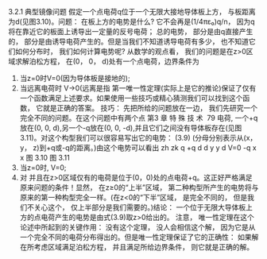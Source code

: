 3.2.1 典型镜像问题
假定一个点电荷q位于一个无限大接地导体板上方， 与板距离为d(见图3.10)。问题： 在板上方的电势是什么? 它不会再是(1/4πε₀)q/n， 因为q将在靠近它的板面上诱导出一定量的反号电荷； 总的电势， 部分是由q直接产生的， 部分是由诱导电荷产生的。但是当我们不知道诱导电荷有多少， 也不知道它们如何分布时， 我们如何计算电势呢?
从数学的观点看， 我们的问题是在z>0区域求解泊松方程， 在(0， 0， d)处有一个点电荷，边界条件为
1. 当z=0时V=0(因为导体板是接地的);
2. 当远离电荷时 V→0(远离是指
第一唯一性定理(实际上是它的推论)保证了仅有一个函数满足上述要求。如果使用一些技巧或精心猜测我们可以找到这个函数， 它就是正确的答案。
技巧： 先把所给的问题放在一边， 我们先研究一个完全不同的问题。在这个问题中有两个点
第3 章 特 殊 技 术  79
电荷, 一个+q放在(0, 0, d),另一个-q放在(0, 0, -d),并且它们之间没有导体板存在(见图3.11)。对这个构型我们可以很容易写出它的电势：
(3.9)
(分母分别表示从(x， y， z)到+q或-q的距离。)由这个电势可以看出
 zh
 zk
q
+q
d
d
y
y
d
V=0
-q
x
x
图 3.10
图 3.11
1. 当z=0时, V=0;
2. 对
并且在z>0区域仅有的电荷是位于(0，0)处的点电荷+q。这正好严格满足原来问题的条件！显然， 在z≥0的“上半”区域， 第二种构型所产生的电势将与原来的第一种构型完全一样。(在z<0的“下半”区域， 是完全不同的， 但是我们不关心这个， 仅上半部分是我们需要的。)结论： 一个位于无限大导体板上方的点电荷产生的电势是由式(3.9)取z>0给出的。
注意， 唯一性定理在这个论述中所起到的关键作用： 没有这个定理， 没人会相信这个解， 因为它是从一个完全不同的电荷分布得出的。但是唯一性定理保证了它的正确性： 如果解在所考虑区域满足泊松方程， 并且满足所给边界条件， 则它就是正确的解。

